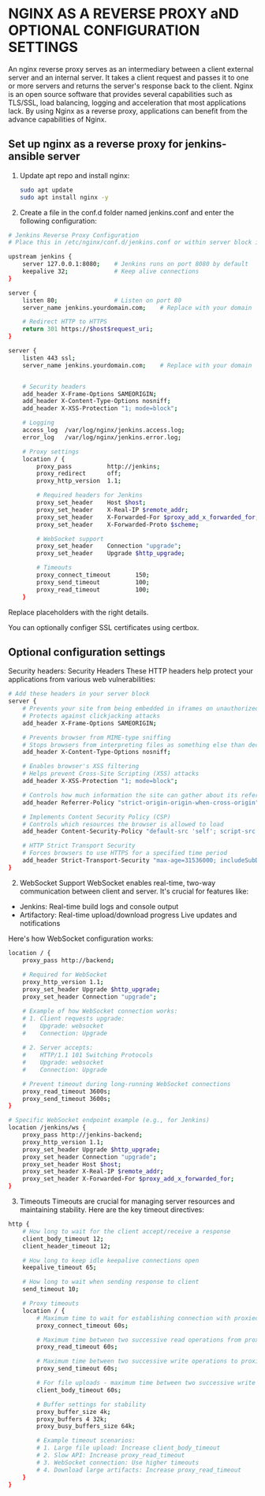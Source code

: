 
# NGINX AS A REVERSE PROXY aND OPTIONAL CONFIGURATION SETTINGS

An nginx reverse proxy serves as an intermediary between a client external server and an internal server. It takes a client request and passes it to one or more servers and returns the server's response back to the client. Nginx is an open source software that provides several capabilities such as TLS/SSL, load balancing, logging and acceleration that most applications lack. By using Nginx as a reverse proxy, applications can benefit from the advance capabilities of Nginx.

## Set up nginx as a reverse proxy for jenkins-ansible server

1. Update apt repo and install nginx:

   ```sh
   sudo apt update
   sudo apt install nginx -y
   ```
2. Create a file in the conf.d folder named jenkins.conf and enter the following configuration:

```sh
# Jenkins Reverse Proxy Configuration
# Place this in /etc/nginx/conf.d/jenkins.conf or within server block in nginx.conf

upstream jenkins {
    server 127.0.0.1:8080;    # Jenkins runs on port 8080 by default
    keepalive 32;             # Keep alive connections
}

server {
    listen 80;                # Listen on port 80
    server_name jenkins.yourdomain.com;    # Replace with your domain

    # Redirect HTTP to HTTPS
    return 301 https://$host$request_uri;
}

server {
    listen 443 ssl;
    server_name jenkins.yourdomain.com;    # Replace with your domain


    # Security headers
    add_header X-Frame-Options SAMEORIGIN;
    add_header X-Content-Type-Options nosniff;
    add_header X-XSS-Protection "1; mode=block";

    # Logging
    access_log  /var/log/nginx/jenkins.access.log;
    error_log   /var/log/nginx/jenkins.error.log;

    # Proxy settings
    location / {
        proxy_pass          http://jenkins;
        proxy_redirect      off;
        proxy_http_version  1.1;

        # Required headers for Jenkins
        proxy_set_header    Host $host;
        proxy_set_header    X-Real-IP $remote_addr;
        proxy_set_header    X-Forwarded-For $proxy_add_x_forwarded_for;
        proxy_set_header    X-Forwarded-Proto $scheme;

        # WebSocket support
        proxy_set_header    Connection "upgrade";
        proxy_set_header    Upgrade $http_upgrade;

        # Timeouts
        proxy_connect_timeout       150;
        proxy_send_timeout          100;
        proxy_read_timeout          100;
    }
```
 
 Replace placeholders with the right details.

 You can optionally configer SSL certificates using certbox.


 ## Optional configuration settings

 Security headers: Security Headers
These HTTP headers help protect your applications from various web vulnerabilities:

```sh
# Add these headers in your server block
server {
    # Prevents your site from being embedded in iframes on unauthorized domains
    # Protects against clickjacking attacks
    add_header X-Frame-Options SAMEORIGIN;

    # Prevents browser from MIME-type sniffing
    # Stops browsers from interpreting files as something else than declared by content type
    add_header X-Content-Type-Options nosniff;

    # Enables browser's XSS filtering
    # Helps prevent Cross-Site Scripting (XSS) attacks
    add_header X-XSS-Protection "1; mode=block";

    # Controls how much information the site can gather about its referrers
    add_header Referrer-Policy "strict-origin-origin-when-cross-origin";

    # Implements Content Security Policy (CSP)
    # Controls which resources the browser is allowed to load
    add_header Content-Security-Policy "default-src 'self'; script-src 'self' 'unsafe-inline' 'unsafe-eval'; img-src 'self' data:; style-src 'self' 'unsafe-inline'; font-src 'self'; frame-ancestors 'self'; form-action 'self';";

    # HTTP Strict Transport Security
    # Forces browsers to use HTTPS for a specified time period
    add_header Strict-Transport-Security "max-age=31536000; includeSubDomains" always;
}
```

2. WebSocket Support
WebSocket enables real-time, two-way communication between client and server. It's crucial for features like:


- Jenkins: Real-time build logs and console output
- Artifactory: Real-time upload/download progress
Live updates and notifications

Here's how WebSocket configuration works:

```sh
location / {
    proxy_pass http://backend;
    
    # Required for WebSocket
    proxy_http_version 1.1;
    proxy_set_header Upgrade $http_upgrade;
    proxy_set_header Connection "upgrade";

    # Example of how WebSocket connection works:
    # 1. Client requests upgrade: 
    #    Upgrade: websocket
    #    Connection: Upgrade
    
    # 2. Server accepts:
    #    HTTP/1.1 101 Switching Protocols
    #    Upgrade: websocket
    #    Connection: Upgrade

    # Prevent timeout during long-running WebSocket connections
    proxy_read_timeout 3600s;
    proxy_send_timeout 3600s;
}

# Specific WebSocket endpoint example (e.g., for Jenkins)
location /jenkins/ws {
    proxy_pass http://jenkins-backend;
    proxy_http_version 1.1;
    proxy_set_header Upgrade $http_upgrade;
    proxy_set_header Connection "upgrade";
    proxy_set_header Host $host;
    proxy_set_header X-Real-IP $remote_addr;
    proxy_set_header X-Forwarded-For $proxy_add_x_forwarded_for;
}
```

3. Timeouts
Timeouts are crucial for managing server resources and maintaining stability. Here are the key timeout directives:

```sh
http {
    # How long to wait for the client accept/receive a response
    client_body_timeout 12;
    client_header_timeout 12;

    # How long to keep idle keepalive connections open
    keepalive_timeout 65;

    # How long to wait when sending response to client
    send_timeout 10;

    # Proxy timeouts
    location / {
        # Maximum time to wait for establishing connection with proxied server
        proxy_connect_timeout 60s;

        # Maximum time between two successive read operations from proxied server
        proxy_read_timeout 60s;

        # Maximum time between two successive write operations to proxied server
        proxy_send_timeout 60s;

        # For file uploads - maximum time between two successive write operations
        client_body_timeout 60s;

        # Buffer settings for stability
        proxy_buffer_size 4k;
        proxy_buffers 4 32k;
        proxy_busy_buffers_size 64k;

        # Example timeout scenarios:
        # 1. Large file upload: Increase client_body_timeout
        # 2. Slow API: Increase proxy_read_timeout
        # 3. WebSocket connection: Use higher timeouts
        # 4. Download large artifacts: Increase proxy_read_timeout
    }
}
```






